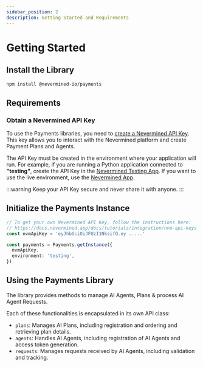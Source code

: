 ```yaml
---
sidebar_position: 2
description: Getting Started and Requirements
---
```


# Getting Started

## Install the Library

```bash
npm install @nevermined-io/payments
```

## Requirements

### Obtain a Nevermined API Key

To use the Payments libraries, you need to [create a Nevermined API Key](https://docs.nevermined.app/docs/tutorials/integration/nvm-api-keys). This key allows you to interact with the Nevermined platform and create Payment Plans and Agents.

The API Key must be created in the environment where your application will run. For example, if you are running a Python application connected to **"testing"**, create the API Key in the [Nevermined Testing App](https://testing.nevermined.app/). If you want to use the live environment, use the [Nevermined App](https://nevermined.app/).

:::warning
Keep your API Key secure and never share it with anyone.
:::

## Initialize the Payments Instance

```typescript
// To get your own Nevermined API Key, follow the instructions here:
// https://docs.nevermined.app/docs/tutorials/integration/nvm-api-keys  
const nvmApiKey = 'eyJhbGciOiJFUzI1NksifQ.ey .....'

const payments = Payments.getInstance({
  nvmApiKey,
  environment: 'testing', 
})
```

## Using the Payments Library

The library provides methods to manage AI Agents, Plans & process AI Agent Requests.

Each of these functionalities is encapsulated in its own API class:

* `plans`: Manages AI Plans, including registration and ordering and retrieving plan details.
* `agents`: Handles AI Agents, including registration of AI Agents and access token generation.
* `requests`: Manages requests received by AI Agents, including validation and tracking.

